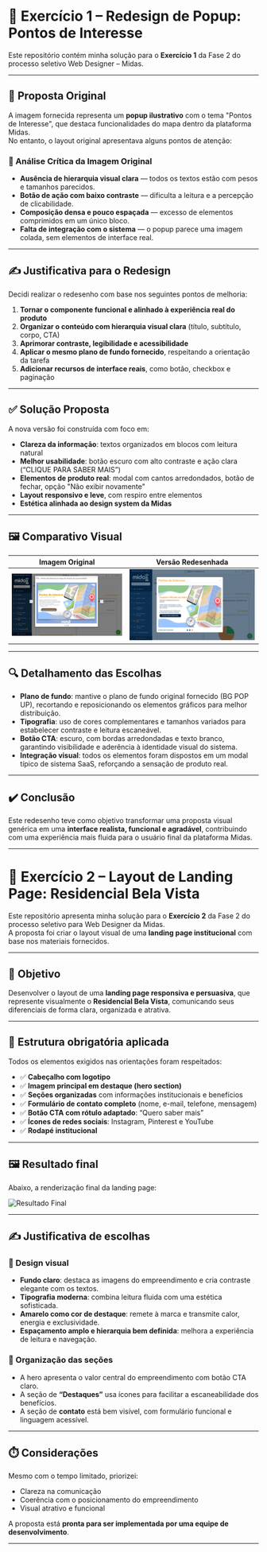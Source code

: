# 🧭 Exercício 1 – Redesign de Popup: Pontos de Interesse

Este repositório contém minha solução para o **Exercício 1** da Fase 2 do processo seletivo Web Designer – Midas.

---

## 📌 Proposta Original

A imagem fornecida representa um **popup ilustrativo** com o tema "Pontos de Interesse", que destaca funcionalidades do mapa dentro da plataforma Midas.  
No entanto, o layout original apresentava alguns pontos de atenção:

### 🧩 Análise Crítica da Imagem Original

- **Ausência de hierarquia visual clara** — todos os textos estão com pesos e tamanhos parecidos.
- **Botão de ação com baixo contraste** — dificulta a leitura e a percepção de clicabilidade.
- **Composição densa e pouco espaçada** — excesso de elementos comprimidos em um único bloco.
- **Falta de integração com o sistema** — o popup parece uma imagem colada, sem elementos de interface real.

---

## ✍️ Justificativa para o Redesign

Decidi realizar o redesenho com base nos seguintes pontos de melhoria:

1. **Tornar o componente funcional e alinhado à experiência real do produto**
2. **Organizar o conteúdo com hierarquia visual clara** (título, subtítulo, corpo, CTA)
3. **Aprimorar contraste, legibilidade e acessibilidade**
4. **Aplicar o mesmo plano de fundo fornecido**, respeitando a orientação da tarefa
5. **Adicionar recursos de interface reais**, como botão, checkbox e paginação

---

## ✅ Solução Proposta

A nova versão foi construída com foco em:

- **Clareza da informação**: textos organizados em blocos com leitura natural
- **Melhor usabilidade**: botão escuro com alto contraste e ação clara (“CLIQUE PARA SABER MAIS”)
- **Elementos de produto real**: modal com cantos arredondados, botão de fechar, opção "Não exibir novamente"
- **Layout responsivo e leve**, com respiro entre elementos
- **Estética alinhada ao design system da Midas**

---

## 🖼️ Comparativo Visual

| Imagem Original                         | Versão Redesenhada                          |
|----------------------------------------|---------------------------------------------|
| ![Original](https://raw.githubusercontent.com/juangtddev/teste-MIDAS/refs/heads/main/2025%20-%20Processo%20Seletivo%20_%20Web%20Designer%20J%C3%BAnior/Exerc%C3%ADcio%201%20-%20Resposta/POPUP.jpg) | ![Final](https://raw.githubusercontent.com/juangtddev/teste-MIDAS/refs/heads/main/2025%20-%20Processo%20Seletivo%20_%20Web%20Designer%20J%C3%BAnior/Exerc%C3%ADcio%201%20-%20Resposta/3%20-%20Final.png) |

---

## 🔍 Detalhamento das Escolhas

- **Plano de fundo**: mantive o plano de fundo original fornecido (BG POP UP), recortando e reposicionando os elementos gráficos para melhor distribuição.
- **Tipografia**: uso de cores complementares e tamanhos variados para estabelecer contraste e leitura escaneável.
- **Botão CTA**: escuro, com bordas arredondadas e texto branco, garantindo visibilidade e aderência à identidade visual do sistema.
- **Integração visual**: todos os elementos foram dispostos em um modal típico de sistema SaaS, reforçando a sensação de produto real.

---

## ✔️ Conclusão

Este redesenho teve como objetivo transformar uma proposta visual genérica em uma **interface realista, funcional e agradável**, contribuindo com uma experiência mais fluida para o usuário final da plataforma Midas.

---

# 🏡 Exercício 2 – Layout de Landing Page: Residencial Bela Vista

Este repositório apresenta minha solução para o **Exercício 2** da Fase 2 do processo seletivo para Web Designer da Midas.  
A proposta foi criar o layout visual de uma **landing page institucional** com base nos materiais fornecidos.

---

## 🎯 Objetivo

Desenvolver o layout de uma **landing page responsiva e persuasiva**, que represente visualmente o **Residencial Bela Vista**, comunicando seus diferenciais de forma clara, organizada e atrativa.

---

## 🧩 Estrutura obrigatória aplicada

Todos os elementos exigidos nas orientações foram respeitados:

- ✅ **Cabeçalho com logotipo**
- ✅ **Imagem principal em destaque (hero section)**
- ✅ **Seções organizadas** com informações institucionais e benefícios
- ✅ **Formulário de contato completo** (nome, e-mail, telefone, mensagem)
- ✅ **Botão CTA com rótulo adaptado**: “Quero saber mais”
- ✅ **Ícones de redes sociais**: Instagram, Pinterest e YouTube
- ✅ **Rodapé institucional**

---

## 🖼️ Resultado final

Abaixo, a renderização final da landing page:

![Resultado Final](./Exercicio%202%20-%20LANDING%20PAGE/2%20-%20Final%20Incompleto.png)

---

## ✍️ Justificativa de escolhas

### 🎨 Design visual
- **Fundo claro**: destaca as imagens do empreendimento e cria contraste elegante com os textos.
- **Tipografia moderna**: combina leitura fluida com uma estética sofisticada.
- **Amarelo como cor de destaque**: remete à marca e transmite calor, energia e exclusividade.
- **Espaçamento amplo e hierarquia bem definida**: melhora a experiência de leitura e navegação.

### 🧠 Organização das seções
- A hero apresenta o valor central do empreendimento com botão CTA claro.
- A seção de **“Destaques”** usa ícones para facilitar a escaneabilidade dos benefícios.
- A seção de **contato** está bem visível, com formulário funcional e linguagem acessível.

---

## ⏱️ Considerações

Mesmo com o tempo limitado, priorizei:
- Clareza na comunicação
- Coerência com o posicionamento do empreendimento
- Visual atrativo e funcional

A proposta está **pronta para ser implementada por uma equipe de desenvolvimento**.

---

